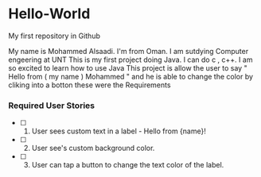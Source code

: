# Hello-World
My first repository in Github 

My name is Mohammed Alsaadi. I'm from Oman. I am sutdying Computer engeering at UNT 
This is my first project doing Java. I can do c , c++. 
I am so excited to learn  how to use Java 
This project is allow the user to say " Hello from  ( my name ) Mohammed " and he is able to change the color by cliking into a botton 
these were the Requirements
### Required User Stories
- [ ] 1. User sees custom text in a label - Hello from {name}!
- [ ] 2. User see's custom background color.
- [ ] 3. User can tap a button to change the text color of the label.


